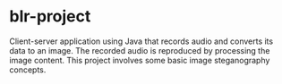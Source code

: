 blr-project
===========

Client-server application using Java that records audio and converts its data to an image. The recorded audio is reproduced by processing the image content. This project involves some basic image steganography concepts.
